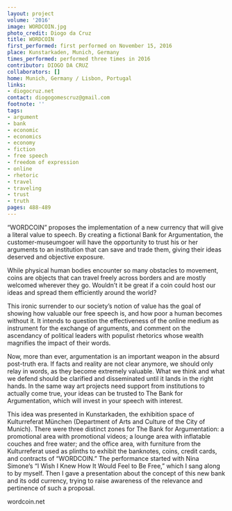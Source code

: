 ```yaml
---
layout: project
volume: '2016'
image: WORDCOIN.jpg
photo_credit: Diogo da Cruz
title: WORDCOIN
first_performed: first performed on November 15, 2016
place: Kunstarkaden, Munich, Germany
times_performed: performed three times in 2016
contributor: DIOGO DA CRUZ
collaborators: []
home: Munich, Germany / Lisbon, Portugal
links:
- diogocruz.net
contact: diogogomescruz@gmail.com
footnote: ''
tags:
- argument
- bank
- economic
- economics
- economy
- fiction
- free speech
- freedom of expression
- online
- rhetoric
- travel
- traveling
- trust
- truth
pages: 488-489
---
```


“WORDCOIN” proposes the implementation of a new currency that will give a literal value to speech. By creating a fictional Bank for Argumentation, the customer-museumgoer will have the opportunity to trust his or her arguments to an institution that can save and trade them, giving their ideas deserved and objective exposure.

While physical human bodies encounter so many obstacles to movement, coins are objects that can travel freely across borders and are mostly welcomed wherever they go. Wouldn’t it be great if a coin could host our ideas and spread them efficiently around the world?

This ironic surrender to our society’s notion of value has the goal of showing how valuable our free speech is, and how poor a human becomes without it. It intends to question the effectiveness of the online medium as instrument for the exchange of arguments, and comment on the ascendancy of political leaders with populist rhetorics whose wealth magnifies the impact of their words.

Now, more than ever, argumentation is an important weapon in the absurd post-truth era. If facts and reality are not clear anymore, we should only relay in words, as they become extremely valuable. What we think and what we defend should be clarified and disseminated until it lands in the right hands. In the same way art projects need support from institutions to actually come true, your ideas can be trusted to The Bank for Argumentation, which will invest in your speech with interest.

This idea was presented in Kunstarkaden, the exhibition space of Kulturreferat München (Department of Arts and Culture of the City of Munich). There were three distinct zones for The Bank for Argumentation: a promotional area with promotional videos; a lounge area with inflatable couches and free water; and the office area, with furniture from the Kulturreferat used as plinths to exhibit the banknotes, coins, credit cards, and contracts of “WORDCOIN.” The performance started with Nina Simone’s “I Wish I Knew How It Would Feel to Be Free,” which I sang along to by myself. Then I gave a presentation about the concept of this new bank and its odd currency, trying to raise awareness of the relevance and pertinence of such a proposal.

wordcoin.net
